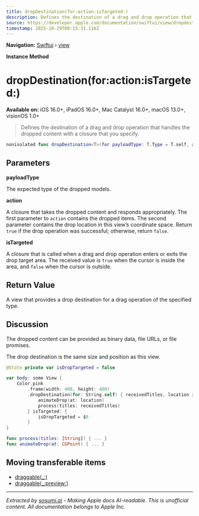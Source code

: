 ```yaml
---
title: dropDestination(for:action:isTargeted:)
description: Defines the destination of a drag and drop operation that handles the dropped content with a closure that you specify.
source: https://developer.apple.com/documentation/swiftui/view/dropdestination(for:action:istargeted:)
timestamp: 2025-10-29T00:15:31.116Z
---
```


**Navigation:** [Swiftui](/documentation/swiftui) › [view](/documentation/swiftui/view)

**Instance Method**

# dropDestination(for:action:isTargeted:)

**Available on:** iOS 16.0+, iPadOS 16.0+, Mac Catalyst 16.0+, macOS 13.0+, visionOS 1.0+

> Defines the destination of a drag and drop operation that handles the dropped content with a closure that you specify.

```swift
nonisolated func dropDestination<T>(for payloadType: T.Type = T.self, action: @escaping ([T], CGPoint) -> Bool, isTargeted: @escaping (Bool) -> Void = { _ in }) -> some View where T : Transferable
```

## Parameters

**payloadType**

The expected type of the dropped models.



**action**

A closure that takes the dropped content and responds appropriately. The first parameter to `action` contains the dropped items. The second parameter contains the drop location in this view’s coordinate space. Return `true` if the drop operation was successful; otherwise, return `false`.



**isTargeted**

A closure that is called when a drag and drop operation enters or exits the drop target area. The received value is `true` when the cursor is inside the area, and `false` when the cursor is outside.



## Return Value

A view that provides a drop destination for a drag operation of the specified type.

## Discussion

The dropped content can be provided as binary data, file URLs, or file promises.

The drop destination is the same size and position as this view.

```swift
@State private var isDropTargeted = false

var body: some View {
    Color.pink
        .frame(width: 400, height: 400)
        .dropDestination(for: String.self) { receivedTitles, location in
            animateDrop(at: location)
            process(titles: receivedTitles)
        } isTargeted: {
            isDropTargeted = $0
        }
}

func process(titles: [String]) { ... }
func animateDrop(at: CGPoint) { ... }
```

## Moving transferable items

- [draggable(_:)](/documentation/swiftui/view/draggable(_:))
- [draggable(_:preview:)](/documentation/swiftui/view/draggable(_:preview:))

---

*Extracted by [sosumi.ai](https://sosumi.ai) - Making Apple docs AI-readable.*
*This is unofficial content. All documentation belongs to Apple Inc.*
